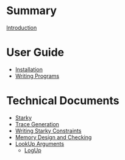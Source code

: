 # Summary

[Introduction](./intro.md)

# User Guide

- [Installation](guide/installation.md)
- [Writing Programs](guide/writing-programs.md)

# Technical Documents

- [Starky](technical/starky.md)
- [Trace Generation](technical/trace_generation.md)
- [Writing Starky Constraints](technical/writing_starky_constraints.md)
- [Memory Design and Checking](technical/memory_design_and_checking.md)
- [LookUp Arguments](technical/lookups/main.md)
    - [LogUp](technical/lookups/logup.md)

<!-- # Reference Guide

- [Command Line Tool](cli/README.md)
    - [decode](cli/decode.md)
    - [run](cli/run.md)
    - [prove-and-verify](cli/prove-and-verify.md)
    - [prove](cli/prove.md)
    - [verify](cli/verify.md)
    - [program-rom-hash](cli/program-rom-hash.md)
    - [memory-init-hash](cli/memory-init-hash.md)
    - [bench](cli/bench.md) -->

<!-- # Architecture -->
<!-- TODO -->

<!-- runner -->

<!-- circuits -->
<!--    starky -->
<!--    cross table lookup -->
<!--    logup -->
<!--    constraints of different instructions -->
